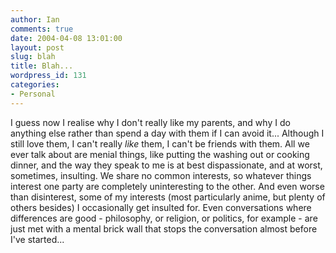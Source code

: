 ```yaml
---
author: Ian
comments: true
date: 2004-04-08 13:01:00
layout: post
slug: blah
title: Blah...
wordpress_id: 131
categories:
- Personal
---
```


I guess now I realise why I don't really like my parents, and why I do anything else rather than spend a day with them if I can avoid it...  Although I still love them, I can't really *like* them, I can't be friends with them.  All we ever talk about are menial things, like putting the washing out or cooking dinner, and the way they speak to me is at best dispassionate, and at worst, sometimes, insulting.  We share no common interests, so whatever things interest one party are completely uninteresting to the other.  And even worse than disinterest, some of my interests (most particularly anime, but plenty of others besides) I occasionally get insulted for.  Even conversations where differences are good - philosophy, or religion, or politics, for example - are just met with a mental brick wall that stops the conversation almost before I've started...
